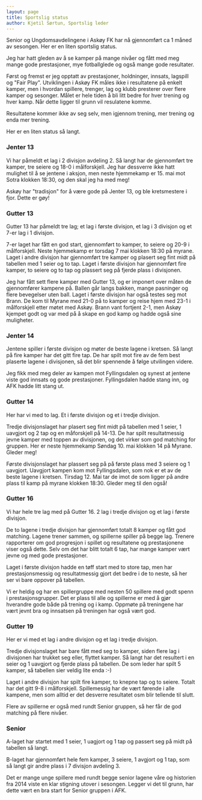 ```yaml
---
layout: page
title: Sportslig status
author: Kjetil Sørtun, Sportslig leder
---
```


Senior og Ungdomsavdelingene i Askøy FK har nå gjennomført ca 1 måned av sesongen. Her er en liten sportslig status.

Jeg har hatt gleden av å se kamper på mange nivåer og fått med meg mange gode prestasjoner, mye fotballglede og også mange gode resultater.

Først og fremst er jeg opptatt av prestasjoner, holdninger, innsats, lagspill og "Fair Play". 
Utviklingen i Askøy FK måles ikke i resultatene på enkelt kamper, men i hvordan spillere, trenger, lag og klubb presterer over flere kamper og sesonger. 
Målet er hele tiden å bli litt bedre for hver trening og hver kamp. 
Når dette ligger til grunn vil resulatene komme. 

Resultatene kommer ikke av seg selv, men igjennom trening, mer trening og enda mer trening.

Her er en liten status så langt.

### Jenter 13

Vi har påmeldt et lag i 2 divisjon avdeling 2. Så langt har de gjennomført tre kamper, tre seiere og 18-0 i målforskjell. 
Jeg har dessverre ikke hatt mulighet til å se jentene i aksjon, men neste hjemmekamp er 15. mai mot Sotra klokken 18:30, og den skal jeg ha med meg!

Askøy har "tradisjon" for å være gode på Jenter 13, og ble kretsmestere i fjor. Dette er gøy!

### Gutter 13

Gutter 13 har påmeldt tre lag; et lag i første divisjon, et lag i 3 divisjon og et 7-er lag i 1 divisjon.

7-er laget har fått en god start, gjennomført to kamper, to seiere og 20-9 i målforskjell. Neste hjemmekamp er torsdag 7 mai klokken 18:30 på myrane. 
Laget i andre divisjon har gjennomført tre kamper og plasert seg fint midt på tabellen med 1 seier og to tap.
Laget i første divisjon har gjennomført fire kamper, to seiere og to tap og plassert seg på fjerde plass i divisjonen.

Jeg har fått sett flere kamper med Gutter 13, og er imponert over måten de gjennomfører kampene på. Ballen går langs bakken, mange pasninger og flere bevegelser uten ball. 
Laget i første divisjon har også testes seg mot Brann. De kom til Myrane med 21-0 på to kamper og reise hjem med 23-1 i målforskjell etter møtet med Askøy. 
Brann vant fortjent 2-1, men Askøy kjempet godt og var med på å skape en god kamp og hadde også sine muligheter.

### Jenter 14

Jentene spiller i første divisjon og møter de beste lagene i kretsen. 
Så langt på fire kamper har det gitt fire tap. 
De har spilt mot fire av de fem best plaserte lagene i divisjonen, så det blir spennende å følge utvilingen videre. 

Jeg fikk med meg deler av kampen mot Fyllingsdalen og synest at jentene viste god innsats og gode prestasjoner. Fyllingsdalen hadde stang inn, og AFK hadde litt stang ut. 


### Gutter 14

Her har vi med to lag. Et i første divisjon og et i tredje divisjon.

Tredje divisjonslaget har plasert seg fint midt på tabellen med 1 seier, 1 uavgjort og 2 tap og en måforskjell på 14-13. 
De har spilt resultatmessig jevne kamper med toppen av divisjonen, og det virker som god matching for gruppen.
Her er neste hjemmekamp Søndag 10. mai klokken 14 på Myrane. Gleder meg!

Første divisjonslaget har plassert seg på på første plass med 3 seiere og 1 uavgjort. Uavgjort kampen kom mot Fyllingsdalen, som nok er et av de beste lagene i kretsen. 
Tirsdag 12. Mai tar de imot de som ligger på andre plass til kamp på myrane klokken 18:30. Gleder meg til den også!


### Gutter 16

Vi har hele tre lag med på Gutter 16. 2 lag i tredje divisjon og et lag i første divisjon.

De to lagene i tredje divisjon har gjennomført totalt 8 kamper og fått god matching. 
Lagene trener sammen, og spillerne spiller på begge lag. 
Trenere rapporterer om god progresjon i spillet og resultatene og prestasjonene viser også dette. 
Selv om det har blitt totalt 6 tap, har mange kamper vært jevne og med gode prestasjoner.

Laget i første divisjon hadde en tøff start med to store tap, men har prestasjonsmessig og resultatmessig gjort det bedre i de to neste, så her ser vi bare oppover på tabellen. 

Vi er heldig og har en spillergruppe med nesten 50 spillere med godt spenn i prestasjonsgrupper. Det er plass til alle og spillerne er med å gjør hverandre gode både på trening og i kamp. 
Oppmøte på treningene har vært jevnt bra og innsatsen på treningen har også vært god. 


### Gutter 19

Her er vi med et lag i andre divisjon og et lag i tredje divisjon. 

Tredje divisjonslaget har bare fått med seg to kamper, siden flere lag i divisjonen har trukket seg eller, flyttet kamper. 
Så langt har det resultert i en seier og 1 uavgjort og fjerde plass på tabellen. De som leder har spilt 5 kamper, så tabellen sier veldig lite enda :-)

Laget i andre divisjon har spilt fire kamper, to knepne tap og to seiere. Totalt har det gitt 9-8 i målforskjell. 
Spillemessig har de vært førende i alle kampene, men som alltid er det desverre resultatet osm blir tellende til slutt. 

Flere av spillerne er også med rundt Senior gruppen, så her får de god matching på flere nivåer.


### Senior

A-laget har startet med 1 seier, 1 uagjort og 1 tap og passert seg på midt på tabellen så langt. 

B-laget har gjennomført hele fem kamper, 3 seiere, 1 avgjort og 1 tap, som så langt gir andre plass i 7 divisjon avdeling 3.

Det er mange unge spillere med rundt begge senior lagene våre og historien fra 2014 viste en klar stigning utover i sesongen. 
Legger vi det til grunn, har dette vært en bra start for Senior gruppen i AFK.


